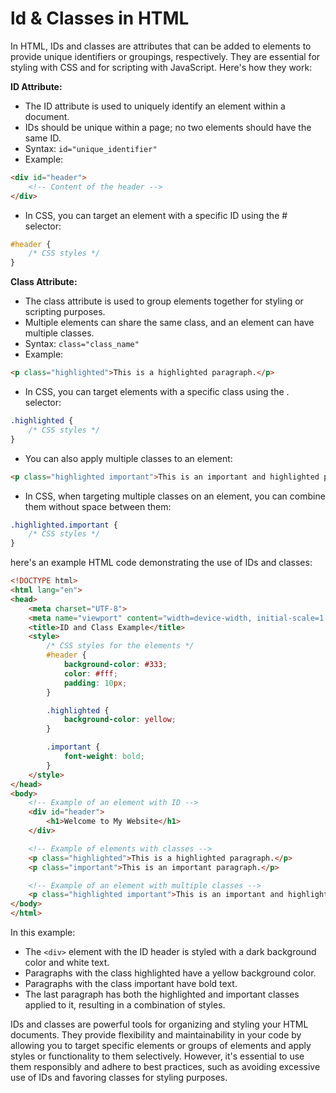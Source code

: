 # ld & Classes in HTML

In HTML, IDs and classes are attributes that can be added to elements to provide unique identifiers or groupings, respectively. They are essential for styling with CSS and for scripting with JavaScript. Here's how they work:

**ID Attribute:**
- The ID attribute is used to uniquely identify an element within a document.
- IDs should be unique within a page; no two elements should have the same ID.
- Syntax: `id="unique_identifier"`
- Example:

```html
<div id="header">
    <!-- Content of the header -->
</div>
```

- In CSS, you can target an element with a specific ID using the # selector:

```css
#header {
    /* CSS styles */
}
```

**Class Attribute:**
- The class attribute is used to group elements together for styling or scripting purposes.
- Multiple elements can share the same class, and an element can have multiple classes.
- Syntax: `class="class_name"`
- Example:

```html
<p class="highlighted">This is a highlighted paragraph.</p>
```

- In CSS, you can target elements with a specific class using the . selector:

```css
.highlighted {
    /* CSS styles */
}
```

- You can also apply multiple classes to an element:

```html
<p class="highlighted important">This is an important and highlighted paragraph.</p>
```

- In CSS, when targeting multiple classes on an element, you can combine them without space between them:

```css
.highlighted.important {
    /* CSS styles */
}
```

here's an example HTML code demonstrating the use of IDs and classes:

```html
<!DOCTYPE html>
<html lang="en">
<head>
    <meta charset="UTF-8">
    <meta name="viewport" content="width=device-width, initial-scale=1.0">
    <title>ID and Class Example</title>
    <style>
        /* CSS styles for the elements */
        #header {
            background-color: #333;
            color: #fff;
            padding: 10px;
        }

        .highlighted {
            background-color: yellow;
        }

        .important {
            font-weight: bold;
        }
    </style>
</head>
<body>
    <!-- Example of an element with ID -->
    <div id="header">
        <h1>Welcome to My Website</h1>
    </div>

    <!-- Example of elements with classes -->
    <p class="highlighted">This is a highlighted paragraph.</p>
    <p class="important">This is an important paragraph.</p>

    <!-- Example of an element with multiple classes -->
    <p class="highlighted important">This is an important and highlighted paragraph.</p>
</body>
</html>
```

In this example:

- The `<div>` element with the ID header is styled with a dark background color and white text.
- Paragraphs with the class highlighted have a yellow background color.
- Paragraphs with the class important have bold text.
- The last paragraph has both the highlighted and important classes applied to it, resulting in a combination of styles.

IDs and classes are powerful tools for organizing and styling your HTML documents. They provide flexibility and maintainability in your code by allowing you to target specific elements or groups of elements and apply styles or functionality to them selectively. However, it's essential to use them responsibly and adhere to best practices, such as avoiding excessive use of IDs and favoring classes for styling purposes.

